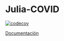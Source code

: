# Julia-COVID
[![codecov](https://codecov.io/gh/mucinoab/Covid/branch/master/graph/badge.svg?token=3aik50X26D)](https://codecov.io/gh/mucinoab/Covid)

[Documentación](https://mucinoab.github.io/Julia-COVID/)
